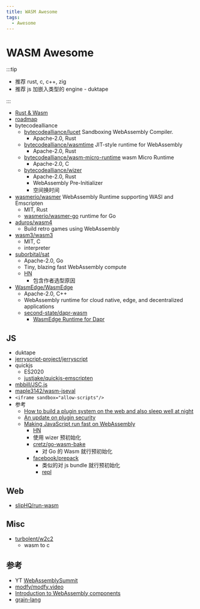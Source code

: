 ```yaml
---
title: WASM Awesome
tags:
  - Awesome
---
```


# WASM Awesome

:::tip

- 推荐 rust, c, c++, zig
- 推荐 js 加嵌入类型的 engine - duktape

:::

- [Rust & Wasm](https://rustwasm.github.io/book/introduction.html)
- [roadmap](https://webassembly.org/roadmap/)
- bytecodealliance
  - [bytecodealliance/lucet](https://github.com/bytecodealliance/lucet)
    Sandboxing WebAssembly Compiler.
    - Apache-2.0, Rust
  - [bytecodealliance/wasmtime](https://github.com/bytecodealliance/wasmtime)
    JIT-style runtime for WebAssembly
    - Apache-2.0, Rust
  - [bytecodealliance/wasm-micro-runtime](https://github.com/bytecodealliance/wasm-micro-runtime)
    wasm Micro Runtime
    - Apache-2.0, C
  - [bytecodealliance/wizer](https://github.com/bytecodealliance/wizer)
    - Apache-2.0, Rust
    - WebAssembly Pre-Initializer
    - 空间换时间
- [wasmerio/wasmer](https://github.com/wasmerio/wasmer)
  WebAssembly Runtime supporting WASI and Emscripten
  - MIT, Rust
  - [wasmerio/wasmer-go](https://github.com/wasmerio/wasmer-go)
    runtime for Go
- [aduros/wasm4](https://github.com/aduros/wasm4)
  - Build retro games using WebAssembly
- [wasm3/wasm3](https://github.com/wasm3/wasm3)
  - MIT, C
  - interpreter
- [suborbital/sat](https://github.com/suborbital/sat)
  - Apache-2.0, Go
  - Tiny, blazing fast WebAssembly compute
  - [HN](https://news.ycombinator.com/item?id=28788303)
    - 包含作者选型原因
- [WasmEdge/WasmEdge](https://github.com/WasmEdge/WasmEdge)
  - Apache-2.0, C++
  - WebAssembly runtime for cloud native, edge, and decentralized applications
  - [second-state/dapr-wasm](https://github.com/second-state/dapr-wasm)
    - [WasmEdge Runtime for Dapr](https://www.infoq.com/articles/webassembly-dapr-wasmedge/)

## JS

- duktape
- [jerryscript-project/jerryscript](https://github.com/jerryscript-project/jerryscript)
- quickjs
  - ES2020
  - [justjake/quickjs-emscripten](https://github.com/justjake/quickjs-emscripten)
- [mbbill/JSC.js](https://github.com/mbbill/JSC.js)
- [maple3142/wasm-jseval](https://github.com/maple3142/wasm-jseval)
- `<iframe sandbox="allow-scripts"/>`
- 参考
  - [How to build a plugin system on the web and also sleep well at night](https://www.figma.com/blog/how-we-built-the-figma-plugin-system/)
  - [An update on plugin security](https://www.figma.com/blog/an-update-on-plugin-security/)
  - [Making JavaScript run fast on WebAssembly](https://bytecodealliance.org/articles/making-javascript-run-fast-on-webassembly)
    - [HN](https://news.ycombinator.com/item?id=27370138)
    - 使用 wizer 预初始化
    - [cretz/go-wasm-bake](https://github.com/cretz/go-wasm-bake)
      - 对 Go 的 Wasm 就行预初始化
    - [facebook/prepack](https://github.com/facebook/prepack)
      - 类似的对 js bundle 就行预初始化
      - [repl](https://prepack.io/repl.html)

## Web

- [slipHQ/run-wasm](https://github.com/slipHQ/run-wasm)

## Misc

- [turbolent/w2c2](https://github.com/turbolent/w2c2)
  - wasm to c

## 参考

- YT [WebAssemblySummit](https://www.youtube.com/c/WebAssemblySummit)
- [modfy/modfy.video](https://github.com/modfy/modfy.video)
- [Introduction to WebAssembly components](https://radu-matei.com/blog/intro-wasm-components/)
- [grain-lang](https://grain-lang.org/)
